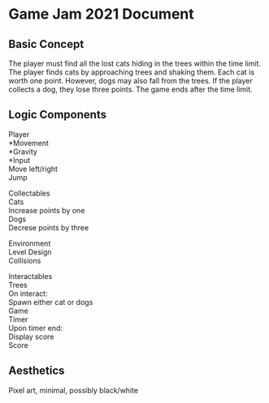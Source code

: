 # Game Jam 2021 Document

## Basic Concept
The player must find all the lost cats hiding in the trees within the time limit. The player finds cats by approaching trees and shaking them. Each cat is worth one point. However, dogs may also fall from the trees. If the player collects a dog, they lose three points. The game ends after the time limit.

## Logic Components
Player  
*Movement  
  *Gravity  
   *Input  
            Move left/right  
            Jump  
  
Collectables  
    Cats  
        Increase points by one  
    Dogs  
        Decrese points by three  
        
Environment  
    Level Design  
        Collisions  
  
Interactables  
    Trees  
        On interact:  
            Spawn either cat or dogs  
Game  
    Timer  
        Upon timer end:  
            Display score  
    Score  
    
## Aesthetics
Pixel art, minimal, possibly black/white
